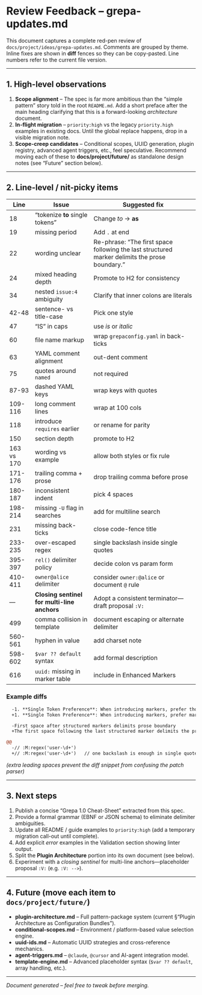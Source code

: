 # Review Feedback – grepa-updates.md

This document captures a complete red-pen review of `docs/project/ideas/grepa-updates.md`.  Comments are grouped by theme.  Inline fixes are shown in **diff** fences so they can be copy-pasted.  Line numbers refer to the current file version.

---

## 1. High-level observations

1. **Scope alignment** – The spec is far more ambitious than the “simple pattern” story told in the root `README.md`. Add a short preface after the main heading clarifying that this is a forward-looking *architecture* document.
2. **In-flight migration** – `priority:high` vs the legacy `priority.high` examples in existing docs. Until the global replace happens, drop in a visible migration note.
3. **Scope-creep candidates** – Conditional scopes, UUID generation, plugin registry, advanced agent triggers, etc., feel speculative. Recommend moving each of these to **docs/project/future/** as standalone design notes (see “Future” section below).

---

## 2. Line-level / nit-picky items

| Line | Issue | Suggested fix |
|------|-------|---------------|
| 18 | “tokenize **to** single tokens” | Change *to* → **as** |
| 19 | missing period | Add `.` at end |
| 22 | wording unclear | Re-phrase: “The first space following the last structured marker delimits the prose boundary.” |
| 24 | mixed heading depth | Promote to H2 for consistency |
| 34 | nested `issue:4` ambiguity | Clarify that inner colons are literals |
| 42-48 | sentence- vs title-case | Pick one style |
| 47 | “IS” in caps | use *is* or *italic* |
| 60 | file name markup | wrap `grepaconfig.yaml` in back-ticks |
| 63 | YAML comment alignment | out-dent comment |
| 75 | quotes around `named` | not required |
| 87-93 | dashed YAML keys | wrap keys with quotes |
| 109-116 | long comment lines | wrap at 100 cols |
| 118 | introduce `requires` earlier | or rename for parity |
| 150 | section depth | promote to H2 |
| 163 vs 170 | wording vs example | allow both styles or fix rule |
| 171-176 | trailing comma + prose | drop trailing comma before prose |
| 180-187 | inconsistent indent | pick 4 spaces |
| 198-214 | missing `-U` flag in searches | add for multiline search |
| 231 | missing back-ticks | close code-fence title |
| 233-235 | over-escaped regex | single backslash inside single quotes |
| 395-397 | `rel()` delimiter policy | decide colon vs param form |
| 410-411 | `owner@alice` delimiter | consider `owner:@alice` or document `@` rule |
| — | **Closing sentinel for multi-line anchors** | Adopt a consistent terminator—draft proposal `:V:` |
| 499 | comma collision in template | document escaping or alternate delimiter |
| 560-561 | hyphen in value | add charset note |
| 598-602 | `$var ?? default` syntax | add formal description |
| 616 | `uuid:` missing in marker table | include in Enhanced Markers |

### Example diffs

```diff
  -1. **Single Token Preference**: When introducing markers, prefer those that LLMs tokenize to single tokens
  +1. **Single Token Preference**: When introducing markers, prefer markers that LLMs tokenize **as** single tokens.

  -First space after structured markers delimits prose boundary
  +The first space following the last structured marker delimits the prose boundary.

@@
  -// :M:regex('user-\d+')
  +// :M:regex('user-\d+')   // one backslash is enough in single quotes
```

*(extra leading spaces prevent the diff snippet from confusing the patch parser)*

---

## 3. Next steps

1. Publish a concise “Grepa 1.0 Cheat-Sheet” extracted from this spec.
2. Provide a formal grammar (EBNF or JSON schema) to eliminate delimiter ambiguities.
3. Update all README / guide examples to `priority:high` (add a temporary migration call-out until complete).
4. Add explicit *error* examples in the Validation section showing linter output.
5. Split the **Plugin Architecture** portion into its own document (see below).
6. Experiment with a *closing sentinel* for multi-line anchors—placeholder proposal `:V:` (e.g. `:V: -->`).

---

## 4. Future (move each item to `docs/project/future/`)

- **plugin-architecture.md** – Full pattern-package system (current §“Plugin Architecture as Configuration Bundles”).
- **conditional-scopes.md** – Environment / platform-based value selection engine.
- **uuid-ids.md** – Automatic UUID strategies and cross-reference mechanics.
- **agent-triggers.md** – `@claude`, `@cursor` and AI-agent integration model.
- **template-engine.md** – Advanced placeholder syntax (`$var ?? default`, array handling, etc.).

---

*Document generated – feel free to tweak before merging.*

